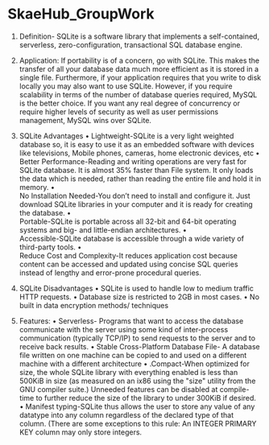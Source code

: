 # SkaeHub_GroupWork
1)	Definition- SQLite is a software library that implements a self-contained, serverless, zero-configuration, transactional SQL database engine.
2)	Application:
If portability is of a concern, go with SQLite. This makes the transfer of all your database data much more efficient as it is stored in a single file. Furthermore, if your application requires that you write to disk locally you may also want to use SQLite.
However, if you require scalability in terms of the number of database queries required, MySQL is the better choice. If you want any real degree of concurrency or require higher levels of security as well as user permissions management, MySQL wins over SQLite.

3)	SQLite Advantages
•	Lightweight-SQLite is a very light weighted database so, it is easy to use it as an embedded software with devices like televisions, Mobile phones, cameras, home electronic devices, etc
•	
Better Performance-Reading and writing operations are very fast for SQLite database. It is almost 35% faster than File system. It only loads the data which is needed, rather than reading the entire file and hold it in memory.
•	
No Installation Needed-You don’t need to install and configure it. Just download SQLite libraries in your computer and it is ready for creating the database.
•	
Portable-SQLite is portable across all 32-bit and 64-bit operating systems and big- and little-endian architectures.
•	
Accessible-SQLite database is accessible through a wide variety of third-party tools.
•	
Reduce Cost and Complexity-It reduces application cost because content can be accessed and updated using concise SQL queries instead of lengthy and error-prone procedural queries.
4)	SQLite Disadvantages
•	SQLite is used to handle low to medium traffic HTTP requests.
•	Database size is restricted to 2GB in most cases.
•	No built in data encryption methods/ techniques
5)	Features:
•	Serverless- Programs that want to access the database communicate with the server using some kind of inter-process communication (typically TCP/IP) to send requests to the server and to receive back results.
•	Stable Cross-Platform Database File- A database file written on one machine can be copied to and used on a different machine with a different architecture
•	.Compact-When optimized for size, the whole SQLite library with everything enabled is less than 500KiB in size (as measured on an ix86 using the "size" utility from the GNU compiler suite.) Unneeded features can be disabled at compile-time to further reduce the size of the library to under 300KiB if desired.
•	Manifest typing-SQLite thus allows the user to store any value of any datatype into any column regardless of the declared type of that column. (There are some exceptions to this rule: An INTEGER PRIMARY KEY column may only store integers.
